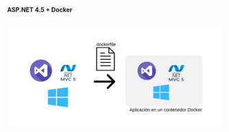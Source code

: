 <h1 class="title" style="display:none">Desarrollo</h1>
<h4 style="text-transform: none;"> ASP.NET 4.5 + Docker </h4>

<img src="media\images\Docker-Net.png" alt="Jenkins" style="margin: 15px 0px;
                                                                            background: none;
                                                                            border: 0;
                                                                            box-shadow: none;">